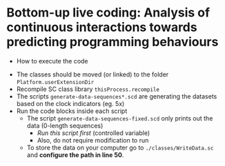 # Bottom-up live coding: Analysis of continuous interactions towards predicting programming behaviours

* How to execute the code
- The classes should be moved (or linked) to the folder `Platform.userExtensionDir`
- Recompile SC class library `thisProcess.recompile`
- The scripts `generate-data-sequences*.scd` are generating the datasets based on the clock indicators (eg. 5x)
- Run the code blocks inside each script
	+ The script `generate-data-sequences-fixed.scd` only prints out the data (0-length sequences)
		* _Run this script first_ (controlled variable)
		* Also, do not require modification to run
	+ To store the data on your computer go to `./classes/WriteData.sc` and **configure the path in line 50**.
